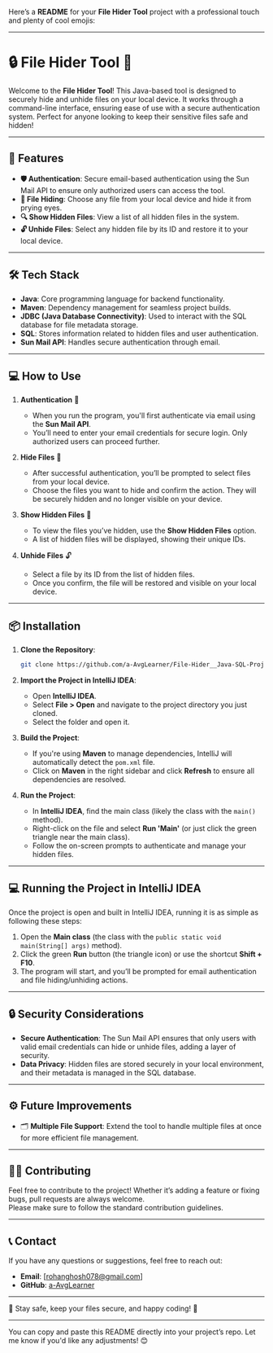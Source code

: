 Here’s a **README** for your **File Hider Tool** project with a professional touch and plenty of cool emojis:

---

# 🔒 **File Hider Tool** 🔐

Welcome to the **File Hider Tool**! This Java-based tool is designed to securely hide and unhide files on your local device. It works through a command-line interface, ensuring ease of use with a secure authentication system. Perfect for anyone looking to keep their sensitive files safe and hidden!

---

## 🚀 **Features**

- **🛡️ Authentication**: Secure email-based authentication using the Sun Mail API to ensure only authorized users can access the tool.
- **📁 File Hiding**: Choose any file from your local device and hide it from prying eyes.
- **🔍 Show Hidden Files**: View a list of all hidden files in the system.
- **🔓 Unhide Files**: Select any hidden file by its ID and restore it to your local device.

---

## 🛠️ **Tech Stack**

- **Java**: Core programming language for backend functionality.
- **Maven**: Dependency management for seamless project builds.
- **JDBC (Java Database Connectivity)**: Used to interact with the SQL database for file metadata storage.
- **SQL**: Stores information related to hidden files and user authentication.
- **Sun Mail API**: Handles secure authentication through email.

---

## 💻 **How to Use**

1. **Authentication** 🔑  
   - When you run the program, you'll first authenticate via email using the **Sun Mail API**.
   - You’ll need to enter your email credentials for secure login. Only authorized users can proceed further.

2. **Hide Files** 📂  
   - After successful authentication, you’ll be prompted to select files from your local device.
   - Choose the files you want to hide and confirm the action. They will be securely hidden and no longer visible on your device.

3. **Show Hidden Files** 👀  
   - To view the files you’ve hidden, use the **Show Hidden Files** option.
   - A list of hidden files will be displayed, showing their unique IDs.

4. **Unhide Files** 🔓  
   - Select a file by its ID from the list of hidden files.
   - Once you confirm, the file will be restored and visible on your local device.

---


## 📦 **Installation**

1. **Clone the Repository**:
   ```bash
   git clone https://github.com/a-AvgLearner/File-Hider__Java-SQL-Project__
   ```

2. **Import the Project in IntelliJ IDEA**:
   - Open **IntelliJ IDEA**.
   - Select **File > Open** and navigate to the project directory you just cloned.
   - Select the folder and open it.

3. **Build the Project**:
   - If you're using **Maven** to manage dependencies, IntelliJ will automatically detect the `pom.xml` file.
   - Click on **Maven** in the right sidebar and click **Refresh** to ensure all dependencies are resolved.

4. **Run the Project**:
   - In **IntelliJ IDEA**, find the main class (likely the class with the `main()` method).
   - Right-click on the file and select **Run 'Main'** (or just click the green triangle near the main class).
   - Follow the on-screen prompts to authenticate and manage your hidden files.

---

## 💻 **Running the Project in IntelliJ IDEA**

Once the project is open and built in IntelliJ IDEA, running it is as simple as following these steps:

1. Open the **Main class** (the class with the `public static void main(String[] args)` method).
2. Click the green **Run** button (the triangle icon) or use the shortcut **Shift + F10**.
3. The program will start, and you’ll be prompted for email authentication and file hiding/unhiding actions.

---


## 🔒 **Security Considerations**

- **Secure Authentication**: The Sun Mail API ensures that only users with valid email credentials can hide or unhide files, adding a layer of security.
- **Data Privacy**: Hidden files are stored securely in your local environment, and their metadata is managed in the SQL database.

---

## ⚙️ **Future Improvements**

- 🗂️ **Multiple File Support**: Extend the tool to handle multiple files at once for more efficient file management.

---

## 🧑‍💻 **Contributing**

Feel free to contribute to the project! Whether it’s adding a feature or fixing bugs, pull requests are always welcome.  
Please make sure to follow the standard contribution guidelines.

---

## 📞 **Contact**

If you have any questions or suggestions, feel free to reach out:

- **Email**: [rohanghosh078@gmail.com]  
- **GitHub**: [a-AvgLearner](https://github.com/a-AvgLearner)

---

🔐 Stay safe, keep your files secure, and happy coding! 🚀

---

You can copy and paste this README directly into your project’s repo. Let me know if you'd like any adjustments! 😊
